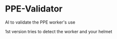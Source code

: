 # PPE-Validator
AI to validate the PPE worker's use

1st version tries to detect the worker and your helmet
